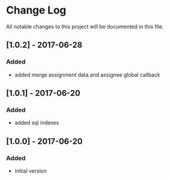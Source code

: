 # Change Log
All notable changes to this project will be documented in this file.

## [1.0.2] - 2017-06-28

### Added
- added merge assignment data and assignee global callback

## [1.0.1] - 2017-06-20

### Added
- added sql indexes

## [1.0.0] - 2017-06-20

### Added
- initial version
